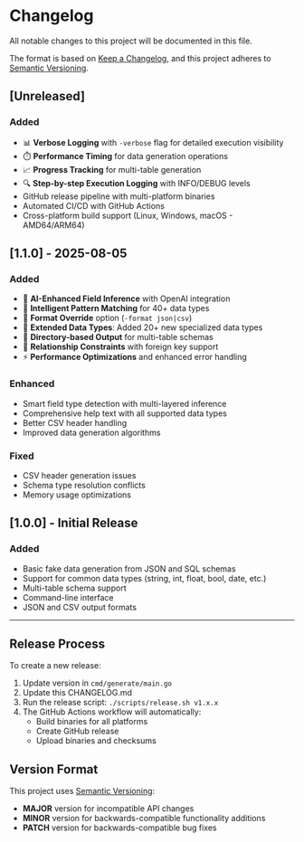 # Changelog

All notable changes to this project will be documented in this file.

The format is based on [Keep a Changelog](https://keepachangelog.com/en/1.0.0/),
and this project adheres to [Semantic Versioning](https://semver.org/spec/v2.0.0.html).

## [Unreleased]

### Added
- 📊 **Verbose Logging** with `-verbose` flag for detailed execution visibility
- ⏱️ **Performance Timing** for data generation operations
- 📈 **Progress Tracking** for multi-table generation
- 🔍 **Step-by-step Execution Logging** with INFO/DEBUG levels
- GitHub release pipeline with multi-platform binaries
- Automated CI/CD with GitHub Actions
- Cross-platform build support (Linux, Windows, macOS - AMD64/ARM64)

## [1.1.0] - 2025-08-05

### Added
- 🤖 **AI-Enhanced Field Inference** with OpenAI integration
- 🧠 **Intelligent Pattern Matching** for 40+ data types
- 🔄 **Format Override** option (`-format json|csv`)
- 🎯 **Extended Data Types**: Added 20+ new specialized data types
- 📁 **Directory-based Output** for multi-table schemas
- 🔗 **Relationship Constraints** with foreign key support
- ⚡ **Performance Optimizations** and enhanced error handling

### Enhanced
- Smart field type detection with multi-layered inference
- Comprehensive help text with all supported data types
- Better CSV header handling
- Improved data generation algorithms

### Fixed
- CSV header generation issues
- Schema type resolution conflicts
- Memory usage optimizations

## [1.0.0] - Initial Release

### Added
- Basic fake data generation from JSON and SQL schemas
- Support for common data types (string, int, float, bool, date, etc.)
- Multi-table schema support
- Command-line interface
- JSON and CSV output formats

---

## Release Process

To create a new release:

1. Update version in `cmd/generate/main.go`
2. Update this CHANGELOG.md
3. Run the release script: `./scripts/release.sh v1.x.x`
4. The GitHub Actions workflow will automatically:
   - Build binaries for all platforms
   - Create GitHub release
   - Upload binaries and checksums

## Version Format

This project uses [Semantic Versioning](https://semver.org/):
- **MAJOR** version for incompatible API changes
- **MINOR** version for backwards-compatible functionality additions  
- **PATCH** version for backwards-compatible bug fixes
